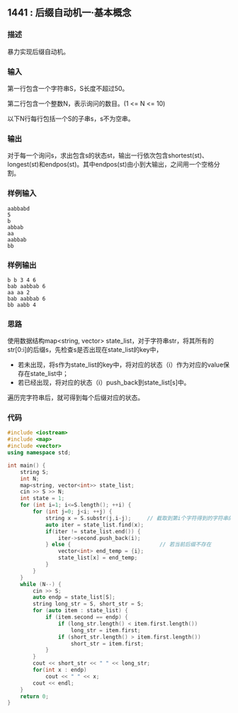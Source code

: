 ## 1441 : 后缀自动机一·基本概念

### 描述
暴力实现后缀自动机。

### 输入
第一行包含一个字符串S，S长度不超过50。

第二行包含一个整数N，表示询问的数目。(1 <= N <= 10)

以下N行每行包括一个S的子串s，s不为空串。

### 输出
对于每一个询问s，求出包含s的状态st，输出一行依次包含shortest(st)、longest(st)和endpos(st)。其中endpos(st)由小到大输出，之间用一个空格分割。

### 样例输入
```
aabbabd  
5  
b  
abbab  
aa  
aabbab  
bb  
```

### 样例输出
```
b b 3 4 6  
bab aabbab 6  
aa aa 2  
bab aabbab 6  
bb aabb 4
```

### 思路
使用数据结构map<string, vector<int>> state_list，对于字符串str，将其所有的str[0:i]的后缀s，先检查s是否出现在state_list的key中，

- 若未出现，将s作为state_list的key中，将对应的状态（i）作为对应的value保存在state_list中；
- 若已经出现，将对应的状态（i）push_back到state_list[s]中。

遍历完字符串后，就可得到每个后缀对应的状态。

### 代码
```C++
#include <iostream>
#include <map>
#include <vector>
using namespace std;

int main() {
	string S;
	int N;
	map<string, vector<int>> state_list;
	cin >> S >> N;
	int state = 1;
	for (int i=1; i<=S.length(); ++i) {
		for (int j=0; j<i; ++j) {
			string x = S.substr(j,i-j);		// 截取到第i个字符得到的字符串的所有后缀
			auto iter = state_list.find(x);
			if(iter != state_list.end()) {
				iter->second.push_back(i);
			} else {							// 若当前后缀不存在
				vector<int> end_temp = {i};
				state_list[x] = end_temp;
			}
		}
	}
	while (N--) {
		cin >> S;
		auto endp = state_list[S];
		string long_str = S, short_str = S;
		for (auto item : state_list) {
			if (item.second == endp) {
				if (long_str.length() < item.first.length())
					long_str = item.first;
				if (short_str.length() > item.first.length())
					short_str = item.first;
			}
		}
		cout << short_str << " " << long_str;
		for(int x : endp)
			cout << " " << x;
		cout << endl;
	}
	return 0;
}
```